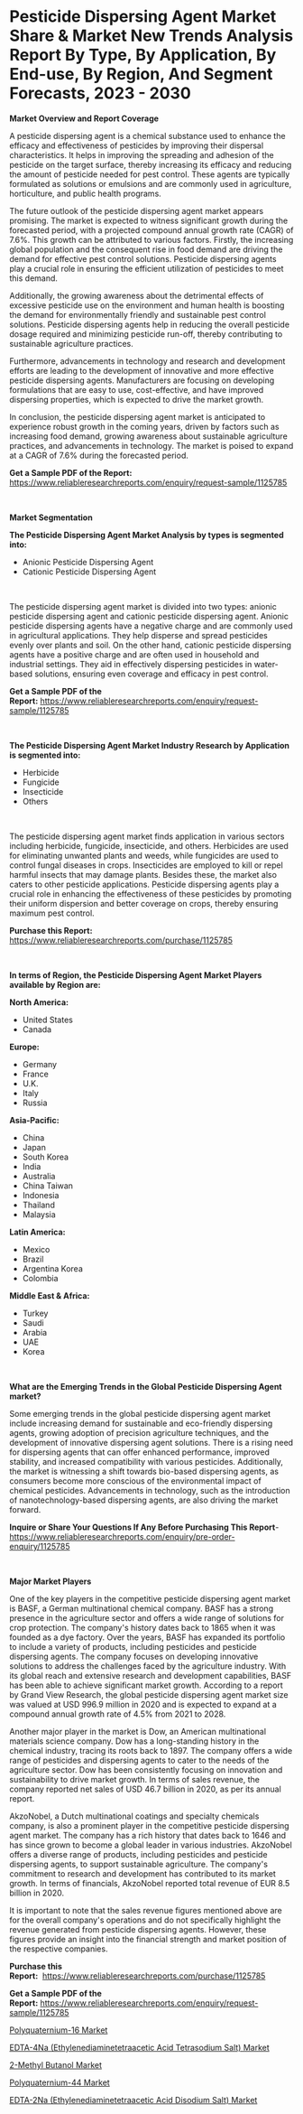 <p><h1>Pesticide Dispersing Agent Market Share & Market New Trends Analysis Report By Type, By Application, By End-use, By Region, And Segment Forecasts, 2023 - 2030</h1></p><p><strong>Market Overview and Report Coverage</strong></p>
<p><p>A pesticide dispersing agent is a chemical substance used to enhance the efficacy and effectiveness of pesticides by improving their dispersal characteristics. It helps in improving the spreading and adhesion of the pesticide on the target surface, thereby increasing its efficacy and reducing the amount of pesticide needed for pest control. These agents are typically formulated as solutions or emulsions and are commonly used in agriculture, horticulture, and public health programs.</p><p>The future outlook of the pesticide dispersing agent market appears promising. The market is expected to witness significant growth during the forecasted period, with a projected compound annual growth rate (CAGR) of 7.6%. This growth can be attributed to various factors. Firstly, the increasing global population and the consequent rise in food demand are driving the demand for effective pest control solutions. Pesticide dispersing agents play a crucial role in ensuring the efficient utilization of pesticides to meet this demand.</p><p>Additionally, the growing awareness about the detrimental effects of excessive pesticide use on the environment and human health is boosting the demand for environmentally friendly and sustainable pest control solutions. Pesticide dispersing agents help in reducing the overall pesticide dosage required and minimizing pesticide run-off, thereby contributing to sustainable agriculture practices.</p><p>Furthermore, advancements in technology and research and development efforts are leading to the development of innovative and more effective pesticide dispersing agents. Manufacturers are focusing on developing formulations that are easy to use, cost-effective, and have improved dispersing properties, which is expected to drive the market growth.</p><p>In conclusion, the pesticide dispersing agent market is anticipated to experience robust growth in the coming years, driven by factors such as increasing food demand, growing awareness about sustainable agriculture practices, and advancements in technology. The market is poised to expand at a CAGR of 7.6% during the forecasted period.</p></p>
<p><strong>Get a Sample PDF of the Report:</strong> <a href="https://www.reliableresearchreports.com/enquiry/request-sample/1125785">https://www.reliableresearchreports.com/enquiry/request-sample/1125785</a></p>
<p>&nbsp;</p>
<p><strong>Market Segmentation</strong></p>
<p><strong>The Pesticide Dispersing Agent Market Analysis by types is segmented into:</strong></p>
<p><ul><li>Anionic Pesticide Dispersing Agent</li><li>Cationic Pesticide Dispersing Agent</li></ul></p>
<p>&nbsp;</p>
<p><p>The pesticide dispersing agent market is divided into two types: anionic pesticide dispersing agent and cationic pesticide dispersing agent. Anionic pesticide dispersing agents have a negative charge and are commonly used in agricultural applications. They help disperse and spread pesticides evenly over plants and soil. On the other hand, cationic pesticide dispersing agents have a positive charge and are often used in household and industrial settings. They aid in effectively dispersing pesticides in water-based solutions, ensuring even coverage and efficacy in pest control.</p></p>
<p><strong>Get a Sample PDF of the Report:</strong>&nbsp;<a href="https://www.reliableresearchreports.com/enquiry/request-sample/1125785">https://www.reliableresearchreports.com/enquiry/request-sample/1125785</a></p>
<p>&nbsp;</p>
<p><strong>The Pesticide Dispersing Agent Market Industry Research by Application is segmented into:</strong></p>
<p><ul><li>Herbicide</li><li>Fungicide</li><li>Insecticide</li><li>Others</li></ul></p>
<p>&nbsp;</p>
<p><p>The pesticide dispersing agent market finds application in various sectors including herbicide, fungicide, insecticide, and others. Herbicides are used for eliminating unwanted plants and weeds, while fungicides are used to control fungal diseases in crops. Insecticides are employed to kill or repel harmful insects that may damage plants. Besides these, the market also caters to other pesticide applications. Pesticide dispersing agents play a crucial role in enhancing the effectiveness of these pesticides by promoting their uniform dispersion and better coverage on crops, thereby ensuring maximum pest control.</p></p>
<p><strong>Purchase this Report:</strong>&nbsp; <a href="https://www.reliableresearchreports.com/purchase/1125785">https://www.reliableresearchreports.com/purchase/1125785</a></p>
<p>&nbsp;</p>
<p><strong>In terms of Region, the Pesticide Dispersing Agent Market Players available by Region are:</strong></p>
<p>
    <p> <strong> North America: </strong>
        <ul>
            <li>United States</li>
            <li>Canada</li>
        </ul>
        </p> 
    <p> <strong> Europe: </strong>
        <ul>
            <li>Germany</li>
            <li>France</li>
            <li>U.K.</li>
            <li>Italy</li>
            <li>Russia</li>
        </ul>
        </p> 
    <p> <strong> Asia-Pacific: </strong>
        <ul>
            <li>China</li>
            <li>Japan</li>
            <li>South Korea</li>
            <li>India</li>
            <li>Australia</li>
            <li>China Taiwan</li>
            <li>Indonesia</li>
            <li>Thailand</li>
            <li>Malaysia</li>
        </ul>
        </p> 
    <p> <strong> Latin America: </strong>
        <ul>
            <li>Mexico</li>
            <li>Brazil</li>
            <li>Argentina Korea</li>
            <li>Colombia</li>
        </ul>
        </p> 
    <p> <strong> Middle East & Africa: </strong>
        <ul>
            <li>Turkey</li>
            <li>Saudi</li>
            <li>Arabia</li>
            <li>UAE</li>
            <li>Korea</li>
        </ul>
    </p>
    </p>
<p>&nbsp;</p>
<p><strong>What are the Emerging Trends in the Global Pesticide Dispersing Agent market?</strong></p>
<p><p>Some emerging trends in the global pesticide dispersing agent market include increasing demand for sustainable and eco-friendly dispersing agents, growing adoption of precision agriculture techniques, and the development of innovative dispersing agent solutions. There is a rising need for dispersing agents that can offer enhanced performance, improved stability, and increased compatibility with various pesticides. Additionally, the market is witnessing a shift towards bio-based dispersing agents, as consumers become more conscious of the environmental impact of chemical pesticides. Advancements in technology, such as the introduction of nanotechnology-based dispersing agents, are also driving the market forward.</p></p>
<p><strong>Inquire or Share Your Questions If Any Before Purchasing This Report</strong>- <a href="https://www.reliableresearchreports.com/enquiry/pre-order-enquiry/1125785">https://www.reliableresearchreports.com/enquiry/pre-order-enquiry/1125785</a></p>
<p>&nbsp;</p>
<p><strong>Major Market Players</strong></p>
<p><p>One of the key players in the competitive pesticide dispersing agent market is BASF, a German multinational chemical company. BASF has a strong presence in the agriculture sector and offers a wide range of solutions for crop protection. The company's history dates back to 1865 when it was founded as a dye factory. Over the years, BASF has expanded its portfolio to include a variety of products, including pesticides and pesticide dispersing agents. The company focuses on developing innovative solutions to address the challenges faced by the agriculture industry. With its global reach and extensive research and development capabilities, BASF has been able to achieve significant market growth. According to a report by Grand View Research, the global pesticide dispersing agent market size was valued at USD 996.9 million in 2020 and is expected to expand at a compound annual growth rate of 4.5% from 2021 to 2028.</p><p>Another major player in the market is Dow, an American multinational materials science company. Dow has a long-standing history in the chemical industry, tracing its roots back to 1897. The company offers a wide range of pesticides and dispersing agents to cater to the needs of the agriculture sector. Dow has been consistently focusing on innovation and sustainability to drive market growth. In terms of sales revenue, the company reported net sales of USD 46.7 billion in 2020, as per its annual report.</p><p>AkzoNobel, a Dutch multinational coatings and specialty chemicals company, is also a prominent player in the competitive pesticide dispersing agent market. The company has a rich history that dates back to 1646 and has since grown to become a global leader in various industries. AkzoNobel offers a diverse range of products, including pesticides and pesticide dispersing agents, to support sustainable agriculture. The company's commitment to research and development has contributed to its market growth. In terms of financials, AkzoNobel reported total revenue of EUR 8.5 billion in 2020.</p><p>It is important to note that the sales revenue figures mentioned above are for the overall company's operations and do not specifically highlight the revenue generated from pesticide dispersing agents. However, these figures provide an insight into the financial strength and market position of the respective companies.</p></p>
<p><strong>Purchase this Report:</strong>&nbsp;&nbsp;<a href="https://www.reliableresearchreports.com/purchase/1125785">https://www.reliableresearchreports.com/purchase/1125785</a></p>
<p></p>
<p><strong>Get a Sample PDF of the Report:</strong>&nbsp;<a href="https://www.reliableresearchreports.com/enquiry/request-sample/1125785">https://www.reliableresearchreports.com/enquiry/request-sample/1125785</a></p>
<p><p><a href="https://github.com/Paul14Anderson63/Market-Research-Report-List-1/blob/main/polyquaternium-16-market.md">Polyquaternium-16 Market</a></p><p><a href="https://github.com/aashishrp02/Market-Research-Report-List-1/blob/main/edta-4na-ethylenediaminetetraacetic-acid-tetrasodium-salt-market.md">EDTA-4Na (Ethylenediaminetetraacetic Acid Tetrasodium Salt) Market</a></p><p><a href="https://github.com/aashishrp/Market-Research-Report-List-1/blob/main/2-methyl-butanol-market.md">2-Methyl Butanol Market</a></p><p><a href="https://github.com/dringals/Market-Research-Report-List-1/blob/main/polyquaternium-44-market.md">Polyquaternium-44 Market</a></p><p><a href="https://github.com/aasishrp01/Market-Research-Report-List-1/blob/main/edta-2na-ethylenediaminetetraacetic-acid-disodium-salt-market.md">EDTA-2Na (Ethylenediaminetetraacetic Acid Disodium Salt) Market</a></p></p>